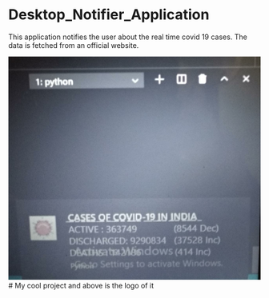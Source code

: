 # Desktop_Notifier_Application

This application notifies the user about the real time covid 19
cases. The data is fetched from an official website.

<img src="2.jpeg" alt="Screenshot of the running project"/>
# My cool project and above is the logo of it
